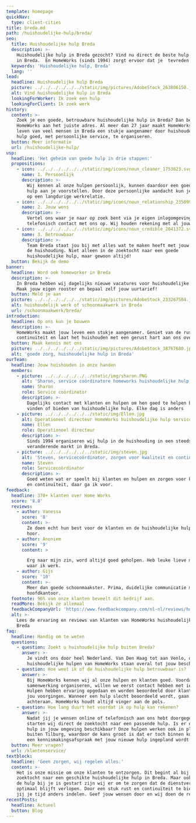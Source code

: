 ```yaml
---
template: homepage
quickNav:
  type: client-cities
title: breda.md
path: /huishoudelijke-hulp/breda/
seo:
  title: Huishoudelijke hulp Breda
  description: >-
    Huishoudelijke hulp in Breda gezocht? Vind nu direct de beste hulp voor jou
    in Breda.  En HomeWorks (sinds 1994) zorgt ervoor dat je  tevreden blijft .
  keywords: 'Huishoudelijke hulp, Breda'
  lang: ''
lead:
  headline: Huishoudelijke hulp Breda
  picture: ../../../../../../static/img/pictures/AdobeStock_263806150.jpg
  alt: Vind huishoudelijke hulp in Breda
  lookingForWorker: Ik zoek een hulp
  lookingForClient: Ik zoek werk
history:
  content: >-
    Zoek je een goede, betrouwbare huishoudelijke hulp in Breda? Dan ben je bij
    HomeWorks aan het juiste adres. Al meer dan 27 jaar maakt HomeWorks het
    leven van veel mensen in Breda een stukje aangenamer door huishoudelijke
    hulp goed, met persoonlijke service, te organiseren.
  button: Meer informatie
  url: /huishoudelijke-hulp/
usp:
  headline: 'Het geheim van goede hulp in drie stappen:'
  propositions:
    - icon: ../../../../../../static/img/icons/noun_cleaner_1753623.svg
      name: 1. Persoonlijk
      description: >-
        Wij kennen al onze hulpen persoonlijk, kunnen daardoor een goed passende
        hulp aan je voorstellen. Door deze persoonlijke aandacht kun je rekenen
        op een langdurige werkrelatie.
    - icon: ../../../../../../static/img/icons/noun_relationship_2350997.svg
      name: 2. Jouw wens
      description: >-
        Vertel ons waar je naar op zoek bent via je eigen inlogomgeving, of neem
        telefonisch contact met ons op. Wij houden rekening met al jouw wensen.
    - icon: ../../../../../../static/img/icons/noun_credible_2041372.svg
      name: 3. Betrouwbaar
      description: >-
        Team Breda staat jou bij met alles wat te maken heeft met jouw hulp in
        de huishouding. Niet alleen in de zoektocht naar een goede
        huishoudelijke hulp, maar gewoon altijd!
  button: Bekijk de demo
banner:
  headline: Word ook homeworker in Breda
  description: >-
    In Breda hebben wij dagelijks nieuwe vacatures voor huishoudelijke hulp.
    Maak jouw eigen rooster en bepaal zelf jouw uurtarief!
  button: Meld je aan
  picture: ../../../../../../static/img/pictures/AdobeStock_233267584.jpg
  alt: huishoudelijk werk of schoonmaakwerk in Breda
  url: /schoonmaakwerk/breda/
introduction:
  headline: Op ons kun je bouwen
  description: >-
    HomeWorks maakt jouw leven een stukje aangenamer. Geniet van de rust en
    continuïteit en laat het huishouden met een gerust hart aan ons over.
  button: Maak kennis met ons
  picture: ../../../../../../static/img/pictures/AdobeStock_38767680.jpg
  alt: 'goede zorg, huishoudelijke hulp in Breda'
ourTeam:
  headline: Jouw huishouden in onze handen
  members:
    - picture: ../../../../../../static/img/sharon.PNG
      alt: 'Sharon, service coördinatore homeworks huishoudelijke hulp service'
      name: Sharon
      role: Service coördinator
      description: >-
        Dagelijks contact met klanten en hulpen om hen goed te helpen bij het
        vinden of bieden van huishoudelijke hulp. Elke dag is anders
    - picture: ../../../../../../static/img/Ellen.jpg
      alt: Operationeel directeur HomeWorks huishoudelijke hulp service
      name: Ellen
      role: Operationeel directeur
      description: >-
        Sinds 1994 organiseren wij hulp in de huishouding in een steeds
        veranderende markt in Breda.
    - picture: ../../../../../../static/img/steven.jpg
      alt: 'Steven, servicecoördinator, zorgen voor kwaliteit en continuïteit'
      name: Steven
      role: Servicecoördinator
      description: >-
        Goed weten wat er speelt bij klanten en hulpen en zorgen voor kwaliteit
        en continuïteit, daar ga ik voor.
feedback:
  headline: 370+ klanten over Home Works
  score: '8.8'
  reviews:
    - author: Vanessa
      score: '8'
      content: >-
        Ze doen echt hun best voor de klanten en de huishoudelijke hulpen. Top
        hoor.
    - author: Anoniem
      score: '9'
      content: >

        Erg naar mijn zin, word altijd goed geholpen. Heb leuke lieve mensen
        waar ik werk.
    - author: Gijs
      score: '10'
      content: >-
        Meer dan goede schoonmaakster. Prima, duidelijke communicatie met het
        hoofdkantoor.
  footnote: 96% van onze klanten beveelt dit bedrijf aan.
  readMore: Bekijk ze allemaal
  feedbackCompanyUrl: 'https://www.feedbackcompany.com/nl-nl/reviews/home-works/'
  alt: >-
    Lees de ervaring en reviews van klanten van HomeWorks huishoudelijke hulp in
    Breda
faq:
  headline: Handig om te weten
  questions:
    - question: Zoekt u huishoudelijke hulp buiten Breda?
      answer: >-
        Je vindt ons door heel Nederland. Van Den Haag tot aan Venlo, de
        huishoudelijke hulpen van HomeWorks staan overal tot jouw beschikking!
    - question: Hoe weet ik of de huishoudelijke hulp betrouwbaar is?
      answer: >-
        Bij HomeWorks kennen wij al onze hulpen en klanten goed. Voordat we een
        samenwerking organiseren, willen we eerst contact hebben met iedereen.
        Hulpen hebben ervaring opgedaan en worden beoordeeld door klanten die
        jou voorgingen. Wanneer een hulp slecht beoordeeld wordt, gaan wij hier
        achteraan. HomeWorks houdt altijd vinger aan de pols.
    - question: Hoe lang duurt het voordat ik op hulp kan rekenen?
      answer: >-
        Nadat jij je wensen online of telefonisch aan ons hebt doorgegeven,
        starten wij direct de zoektocht naar een passende hulp. Is er even geen
        hulp in jouw omgeving beschikbaar? Onze hulpen werken ook in plaatsen
        buiten Tilburg, waardoor de kans groot is dat er toch binnen korte tijd
        een kennismakingsafspraak met jouw nieuwe hulp ingepland wordt.
  button: Meer vragen?
  url: /klantenservice/
textblock:
  headline: 'Geen zorgen, wij regelen alles.'
  content: >-
    Het is onze missie om onze klanten te ontzorgen. Dit begint al bij de
    zoektocht naar een geschikte huishoudelijke hulp in Breda. Maar ook wanneer
    de hulp bij je is gestart zijn wij er om te zorgen dat de dienstverlening
    optimaal blijft verlopen. Door een stuk rust en continuïteit te bieden, kun
    jij je tijd anders indelen. Geef jouw wensen door en wij doen de rest!
recentPosts:
  headline: Actueel
  button: Blog
---
```


